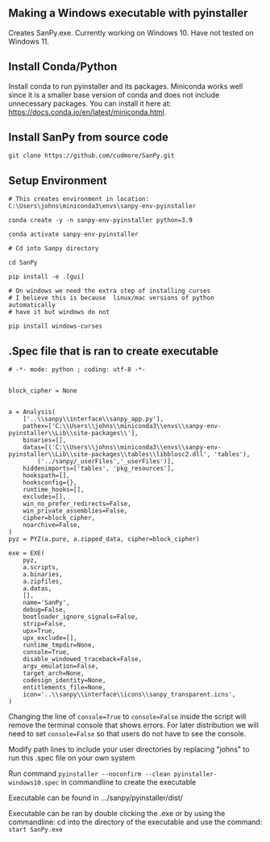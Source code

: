 ## Making a Windows executable with pyinstaller
Creates SanPy.exe. Currently working on Windows 10. Have not tested on Windows 11.

##  Install Conda/Python
Install conda to run pyinstaller and its packages. Miniconda works well since it is a smaller base version of conda and does not include unnecessary packages.
You can install it here at: https://docs.conda.io/en/latest/miniconda.html.

## Install SanPy from source code

```
git clone https://github.com/cudmore/SanPy.git
```

## Setup Environment 
```
# This creates environment in location: C:\Users\johns\miniconda3\envs\sanpy-env-pyinstaller 

conda create -y -n sanpy-env-pyinstaller python=3.9

conda activate sanpy-env-pyinstaller

# Cd into Sanpy directory 

cd SanPy

pip install -e .[gui]

# On windows we need the extra step of installing curses
# I believe this is because  linux/mac versions of python automatically 
# have it but windows do not 

pip install windows-curses

```


## .Spec file that is ran to create executable

```
# -*- mode: python ; coding: utf-8 -*-


block_cipher = None


a = Analysis(
    ['..\\sanpy\\interface\\sanpy_app.py'],
    pathex=['C:\\Users\\johns\\miniconda3\\envs\\sanpy-env-pyinstaller\\Lib\\site-packages\\'],
    binaries=[],
    datas=[('C:\\Users\\johns\\miniconda3\\envs\\sanpy-env-pyinstaller\\Lib\\site-packages\\tables\\libblosc2.dll', 'tables'),
        ('../sanpy/_userFiles','_userFiles')],
    hiddenimports=['tables', 'pkg_resources'],
    hookspath=[],
    hooksconfig={},
    runtime_hooks=[],
    excludes=[],
    win_no_prefer_redirects=False,
    win_private_assemblies=False,
    cipher=block_cipher,
    noarchive=False,
)
pyz = PYZ(a.pure, a.zipped_data, cipher=block_cipher)

exe = EXE(
    pyz,
    a.scripts,
    a.binaries,
    a.zipfiles,
    a.datas,
    [],
    name='SanPy',
    debug=False,
    bootloader_ignore_signals=False,
    strip=False,
    upx=True,
    upx_exclude=[],
    runtime_tmpdir=None,
    console=True,
    disable_windowed_traceback=False,
    argv_emulation=False,
    target_arch=None,
    codesign_identity=None,
    entitlements_file=None,
    icon='..\\sanpy\\interface\\icons\\sanpy_transparent.icns',
)

```
Changing the line of ```console=True``` to ```console=False``` inside the script will remove the terminal console that shows errors. For later distribution we will need to set ```console=False``` so that users do not have to see the console.

Modify path lines to include your user directories by replacing "johns" to run this .spec file on your own system

Run command ```pyinstaller --noconfirm --clean pyinstaller-windows10.spec``` in commandline to create the executable

Executable can be found in .../sanpy/pyinstaller/dist/

Executable can be ran by double clicking the .exe or by using the commandline: cd into the directory of the executable and use the command: ```start SanPy.exe```
